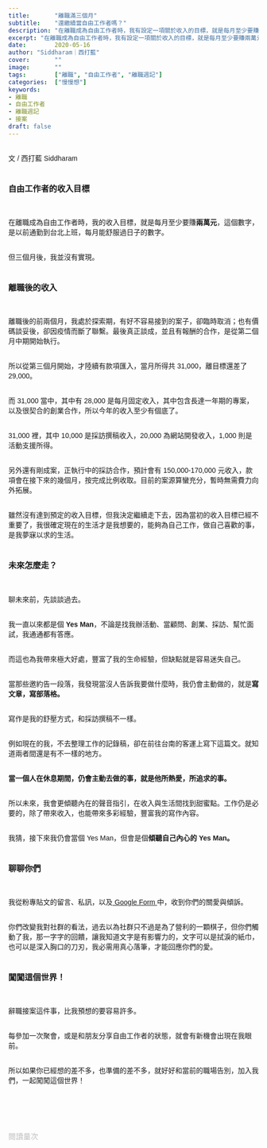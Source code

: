 ```yaml
---
title:       "離職滿三個月"
subtitle:    "還繼續當自由工作者嗎？"
description: "在離職成為自由工作者時，我有設定一項關於收入的目標，就是每月至少要賺兩萬元，這個數字，是以前通勤到台北上班，每月能舒服過日子的數字..."
excerpt: "在離職成為自由工作者時，我有設定一項關於收入的目標，就是每月至少要賺兩萬元，這個數字，是以前通勤到台北上班，每月能舒服過日子的數字..."
date:        2020-05-16
author: "Siddharam｜西打藍"
cover:       ""
image:       ""
tags:        ["離職", "自由工作者", "離職週記"]
categories:  ["慢慢想"]
keywords:
- 離職
- 自由工作者
- 離職週記
- 接案
draft: false
---
```


<article style="font-family: 'Noto Sans TC', '微軟正黑體', sans-serif; font-weight: 300;">

<br>文 / 西打藍 Siddharam<br><br>

<h3 class="article-h1-color">自由工作者的收入目標</h3><br>

在離職成為自由工作者時，我的收入目標，就是每月至少要賺<b>兩萬元</b>，這個數字，是以前通勤到台北上班，每月能舒服過日子的數字。<br><br>

但三個月後，我並沒有實現。<br><br>

<h3 class="article-h1-color">離職後的收入</h3><br>

離職後的前兩個月，我處於探索期，有好不容易接到的案子，卻臨時取消；也有價碼談妥後，卻因疫情而斷了聯繫。最後真正談成，並且有報酬的合作，是從第二個月中期開始執行。<br><br>

所以從第三個月開始，才陸續有款項匯入，當月所得共 31,000，離目標還差了 29,000。<br><br>

而 31,000 當中，其中有 28,000 是每月固定收入，其中包含長達一年期的專案，以及很契合的創業合作，所以今年的收入至少有個底了。<br><br>

31,000 裡，其中 10,000 是採訪撰稿收入，20,000 為網站開發收入，1,000 則是活動支援所得。<br><br>

另外還有剛成案，正執行中的採訪合作，預計會有 150,000-170,000 元收入，款項會在接下來的幾個月，按完成比例收取。目前的案源算蠻充分，暫時無需費力向外拓展。<br><br>

雖然沒有達到預定的收入目標，但我決定繼續走下去，因為當初的收入目標已經不重要了，我很確定現在的生活才是我想要的，能夠為自己工作，做自己喜歡的事，是我夢寐以求的生活。<br><br>


<h3 class="article-h1-color">未來怎麼走？</h3><br>

聊未來前，先談談過去。<br><br>

我一直以來都是個 <b>Yes Man</b>，不論是找我辦活動、當顧問、創業、採訪、幫忙面試，我通通都有答應。<br><br>

而這也為我帶來極大好處，豐富了我的生命經驗，但缺點就是容易迷失自己。<br><br>

當那些邀約告一段落，我發現當沒人告訴我要做什麼時，我仍會主動做的，就是<b>寫文章，寫部落格。</b><br><br>

寫作是我的舒壓方式，和採訪撰稿不一樣。<br><br>

例如現在的我，不去整理工作的記錄稿，卻在前往台南的客運上寫下這篇文。就知道兩者間還是有不一樣的地方。<br><br>

<b>當一個人在休息期間，仍會主動去做的事，就是他所熱愛，所追求的事。</b><br><br>

所以未來，我會更傾聽內在的聲音指引，在收入與生活間找到甜蜜點。工作仍是必要的，除了帶來收入，也能帶來多彩經驗，豐富我的寫作內容。<br><br>

我猜，接下來我仍會當個 Yes Man，但會是個<b>傾聽自己內心的 Yes Man。</b><br><br>


<h3 class="article-h1-color">聊聊你們</h3><br>

我從粉專貼文的留言、私訊，以及<a href="https://docs.google.com/forms/d/1yV_PjrZe4m6Vd23-4a49PlBueBLLQXH34dhqME-00GA/edit" target="_blank"> Google Form </a>中，收到你們的關愛與傾訴。<br><br>

你們改變我對社群的看法，過去以為社群只不過是為了營利的一顆棋子，但你們觸動了我，那一字字的回饋，讓我知道文字是有影響力的，文字可以是拭淚的紙巾，也可以是深入胸口的刀刃，我必需用真心落筆，才能回應你們的愛。<br><br>

<h3 class="article-h1-color">闖闖這個世界！</h3><br>

辭職接案這件事，比我預想的要容易許多。<br><br>

每參加一次聚會，或是和朋友分享自由工作者的狀態，就會有新機會出現在我眼前。<br><br>

所以如果你已經想的差不多，也準備的差不多，就好好和當前的職場告別，加入我們，一起闖闖這個世界！<br><br>


<br><br><br>

</article>

<div style="color: #bfbfbf; font-size: 15px;" id="busuanzi_container_page_pv">
  閱讀量<span id="busuanzi_value_page_pv"></span>次
</div>

<script src="../../js/post.js"></script>




